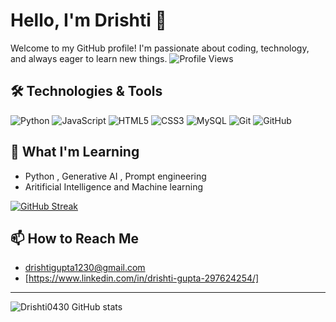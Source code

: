 # Hello, I'm Drishti 👋

Welcome to my GitHub profile! I'm passionate about coding, technology, and always eager to learn new things.
![Profile Views](https://komarev.com/ghpvc/?username=Drishti0430)

## 🛠️ Technologies & Tools

![Python](https://img.shields.io/badge/-Python-333333?style=flat&logo=python)
![JavaScript](https://img.shields.io/badge/-JavaScript-333333?style=flat&logo=javascript)
![HTML5](https://img.shields.io/badge/-HTML5-333333?style=flat&logo=html5)
![CSS3](https://img.shields.io/badge/-CSS3-333333?style=flat&logo=css3)
![MySQL](https://img.shields.io/badge/-MySQL-333333?style=flat&logo=mysql)
![Git](https://img.shields.io/badge/-Git-333333?style=flat&logo=git)
![GitHub](https://img.shields.io/badge/-GitHub-333333?style=flat&logo=github)

## 🌱 What I'm Learning

- Python , Generative AI , Prompt engineering
- Aritificial Intelligence and Machine learning
 
[![GitHub Streak](https://streak-stats.demolab.com?user=Drishti0430&theme=tokyonight)](https://git.io/streak-stats)
## 📫 How to Reach Me

- [drishtigupta1230@gmail.com](mailto:drishtigupta1230@gmail.com)
- [https://www.linkedin.com/in/drishti-gupta-297624254/]

---

![Drishti0430 GitHub stats](https://github-readme-stats.vercel.app/api?username=Drishti0430&show_icons=true&theme=radical)
